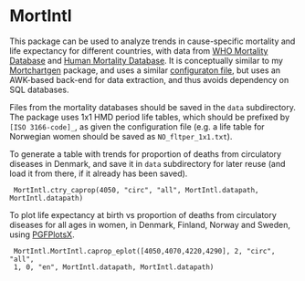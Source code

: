 # MortIntl

This package can be used to analyze trends in cause-specific mortality and life
expectancy for different countries, with data from
[WHO Mortality Database](https://www.who.int/data/data-collection-tools/who-mortality-database)
and [Human Mortality Database](https://www.mortality.org/). It is conceptually
similar to my [Mortchartgen](https://github.com/klpn/Mortchartgen.jl) package, and uses a similar
[configuraton file](data/mortintl.json), but uses an AWK-based back-end for
data extraction, and thus avoids dependency on SQL databases.

Files from the mortality databases should be saved in the `data` subdirectory.
The package uses 1x1 HMD period life tables, which should be prefixed by
`[ISO 3166-code]_`, as given the configuration file (e.g. a life table for 
Norwegian women should be saved as `NO_fltper_1x1.txt`).

To generate a table with trends for proportion of deaths from circulatory
diseases in Denmark, and save it in `data` subdirectory for later
reuse (and load it from there, if it already has been saved).

```{.julia}
 MortIntl.ctry_caprop(4050, "circ", "all", MortIntl.datapath, MortIntl.datapath)
```

To plot life expectancy at birth vs proportion of deaths from circulatory
diseases for all ages in women, in Denmark, Finland, Norway and Sweden, using
[PGFPlotsX](https://github.com/KristofferC/PGFPlotsX.jl).

```{.julia}
 MortIntl.MortIntl.caprop_eplot([4050,4070,4220,4290], 2, "circ", "all",
 1, 0, "en", MortIntl.datapath, MortIntl.datapath)
```
